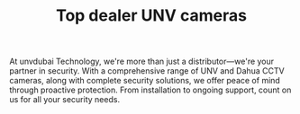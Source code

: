 ---
id: 3
title:  "Top dealer UNV cameras"
body:   "At unvdubai Technology, we're more than just a distributor—we're your partner in security. With a comprehensive range of UNV and Dahua CCTV cameras, along with complete security solutions, we offer peace of mind through proactive protection. From installation to ongoing support, count on us for all your security needs."
icon: "../icons/hikvision.svg"
---